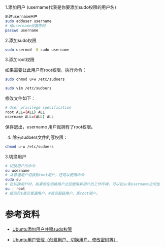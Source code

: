 1.添加用户
(username代表是你要添加sudo权限的用户名)
```bash
新建username用户
sudo adduser username
# 给username设置密码
passwd username
```

2.添加sudo权限
```bash
sudo usermod -G sudo username 
```

3.添加root权限

如果需要让此用户有root权限，执行命令：
```bash
sudo chmod u+w /etc/sudoers

sudo vim /etc/sudoers
```

修改文件如下：
```bash
# User privilege specification
root ALL=(ALL) ALL
username ALL=(ALL) ALL
```
保存退出，username 用户就拥有了root权限。

4. 除去sudoers文件的写权限： 
```bash
chmod u-w /etc/sudoers
```




3.切换用户 

```bash
# 切换用户的命令
su username 
# 从普通用户切换到root用户，还可以使用命令 
sudo su
# 在切换用户时，如果想在切换用户之后使用新用户的工作环境，可以在su和username之间加-
su - root
# 提示符$表示普通用户，#表示超级用户，即root用户。
```

# 参考资料
* [Ubuntu添加用户并赋sudo权限](https://blog.csdn.net/breeze5428/article/details/52837768)

* [Ubuntu用户管理（创建用户、切换用户、修改密码等）](https://blog.csdn.net/ezhchai/article/details/79273741)